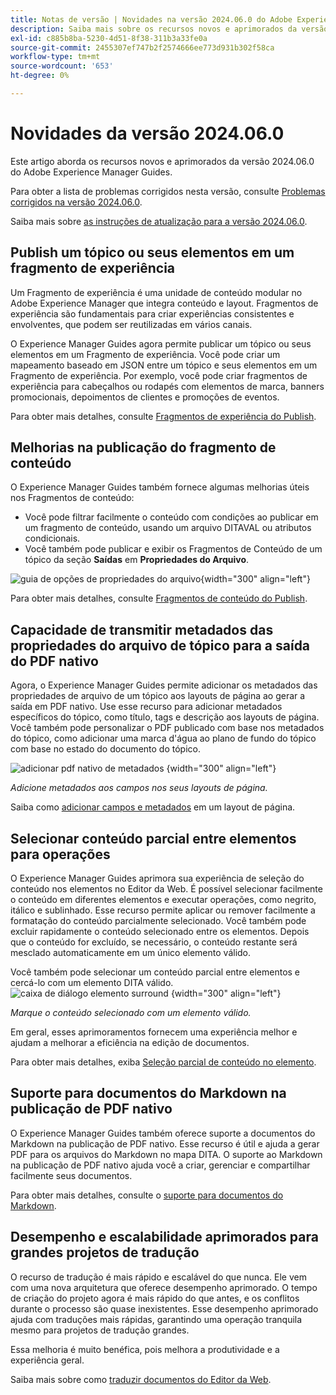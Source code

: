 ```yaml
---
title: Notas de versão | Novidades na versão 2024.06.0 do Adobe Experience Manager Guides
description: Saiba mais sobre os recursos novos e aprimorados da versão 2024.06.0 do Adobe Experience Manager Guides as a Cloud Service.
exl-id: c885b8ba-5230-4d51-8f38-311b3a33fe0a
source-git-commit: 2455307ef747b2f2574666ee773d931b302f58ca
workflow-type: tm+mt
source-wordcount: '653'
ht-degree: 0%

---
```


# Novidades da versão 2024.06.0

Este artigo aborda os recursos novos e aprimorados da versão 2024.06.0 do Adobe Experience Manager Guides.

Para obter a lista de problemas corrigidos nesta versão, consulte [Problemas corrigidos na versão 2024.06.0](fixed-issues-2024-06-0.md).

Saiba mais sobre [as instruções de atualização para a versão 2024.06.0](upgrade-instructions-2024-06-0.md).


## Publish um tópico ou seus elementos em um fragmento de experiência

Um Fragmento de experiência é uma unidade de conteúdo modular no Adobe Experience Manager que integra conteúdo e layout. Fragmentos de experiência são fundamentais para criar experiências consistentes e envolventes, que podem ser reutilizadas em vários canais.


O Experience Manager Guides agora permite publicar um tópico ou seus elementos em um Fragmento de experiência. Você pode criar um mapeamento baseado em JSON entre um tópico e seus elementos em um Fragmento de experiência. Por exemplo, você pode criar fragmentos de experiência para cabeçalhos ou rodapés com elementos de marca, banners promocionais, depoimentos de clientes e promoções de eventos.




Para obter mais detalhes, consulte [Fragmentos de experiência do Publish](../user-guide/publish-experience-fragment.md).


## Melhorias na publicação do fragmento de conteúdo

O Experience Manager Guides também fornece algumas melhorias úteis nos Fragmentos de conteúdo:

- Você pode filtrar facilmente o conteúdo com condições ao publicar em um fragmento de conteúdo, usando um arquivo DITAVAL ou atributos condicionais.
- Você também pode publicar e exibir os Fragmentos de Conteúdo de um tópico da seção **Saídas** em **Propriedades do Arquivo**.

![guia de opções de propriedades do arquivo](./assets/file-properties-outputs-tab.png){width="300" align="left"}

Para obter mais detalhes, consulte [Fragmentos de conteúdo do Publish](../user-guide/publish-content-fragment.md).


## Capacidade de transmitir metadados das propriedades do arquivo de tópico para a saída do PDF nativo

Agora, o Experience Manager Guides permite adicionar os metadados das propriedades de arquivo de um tópico aos layouts de página ao gerar a saída em PDF nativo. Use esse recurso para adicionar metadados específicos do tópico, como título, tags e descrição aos layouts de página. Você também pode personalizar o PDF publicado com base nos metadados do tópico, como adicionar uma marca d&#39;água ao plano de fundo do tópico com base no estado do documento do tópico.

![adicionar pdf nativo de metadados](./assets/add-metadata-native-pdf.png) {width="300" align="left"}

*Adicione metadados aos campos nos seus layouts de página.*

Saiba como [adicionar campos e metadados](../native-pdf/design-page-layout.md#add-fields-metadata) em um layout de página.

## Selecionar conteúdo parcial entre elementos para operações

O Experience Manager Guides aprimora sua experiência de seleção do conteúdo nos elementos no Editor da Web. É possível selecionar facilmente o conteúdo em diferentes elementos e executar operações, como negrito, itálico e sublinhado. Esse recurso permite aplicar ou remover facilmente a formatação do conteúdo parcialmente selecionado. Você também pode excluir rapidamente o conteúdo selecionado entre os elementos. Depois que o conteúdo for excluído, se necessário, o conteúdo restante será mesclado automaticamente em um único elemento válido.

Você também pode selecionar um conteúdo parcial entre elementos e cercá-lo com um elemento DITA válido.
![caixa de diálogo elemento surround](./assets/surround-element.png) {width="300" align="left"}

*Marque o conteúdo selecionado com um elemento válido.*

Em geral, esses aprimoramentos fornecem uma experiência melhor e ajudam a melhorar a eficiência na edição de documentos.

Para obter mais detalhes, exiba [Seleção parcial de conteúdo no elemento](../user-guide/web-editor-edit-topics.md#partial-selection-of-content-across-elements).

## Suporte para documentos do Markdown na publicação de PDF nativo

O Experience Manager Guides também oferece suporte a documentos do Markdown na publicação de PDF nativo. Esse recurso é útil e ajuda a gerar PDF para os arquivos do Markdown no mapa DITA. O suporte ao Markdown na publicação de PDF nativo ajuda você a criar, gerenciar e compartilhar facilmente seus documentos.

Para obter mais detalhes, consulte o [suporte para documentos do Markdown](../web-editor/native-pdf-web-editor.md#support-for-markdown-documents).


## Desempenho e escalabilidade aprimorados para grandes projetos de tradução

O recurso de tradução é mais rápido e escalável do que nunca. Ele vem com uma nova arquitetura que oferece desempenho aprimorado. O tempo de criação do projeto agora é mais rápido do que antes, e os conflitos durante o processo são quase inexistentes. Esse desempenho aprimorado ajuda com traduções mais rápidas, garantindo uma operação tranquila mesmo para projetos de tradução grandes.

Essa melhoria é muito benéfica, pois melhora a produtividade e a experiência geral.

Saiba mais sobre como [traduzir documentos do Editor da Web](../user-guide/translate-documents-web-editor.md).

